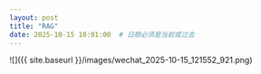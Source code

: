 ```yaml
---
layout: post
title: "RAG"
date: 2025-10-15 10:01:00  # 日期必须是当前或过去
---
```



![]({{ site.baseurl }}/images/wechat_2025-10-15_121552_921.png)

